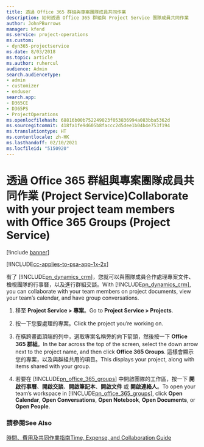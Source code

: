 ```yaml
---
title: 透過 Office 365 群組與專案團隊成員共同作業
description: 如何透過 Office 365 群組與 Project Service 團隊成員共同作業
author: JohnPBurrows
manager: kfend
ms.service: project-operations
ms.custom:
- dyn365-projectservice
ms.date: 8/03/2018
ms.topic: article
ms.author: ruhercul
audience: Admin
search.audienceType:
- admin
- customizer
- enduser
search.app:
- D365CE
- D365PS
- ProjectOperations
ms.openlocfilehash: 68816b00b752249023f053836994a083bba5362d
ms.sourcegitcommit: 418fa1fe9d605b8faccc2d5dee1b04b4e753f194
ms.translationtype: HT
ms.contentlocale: zh-HK
ms.lasthandoff: 02/10/2021
ms.locfileid: "5150920"
---
```

# <a name="collaborate-with-your-project-team-members-with-office-365-groups-project-service"></a><span data-ttu-id="71e28-103">透過 Office 365 群組與專案團隊成員共同作業 (Project Service)</span><span class="sxs-lookup"><span data-stu-id="71e28-103">Collaborate with your project team members with Office 365 Groups (Project Service)</span></span>

[!include [banner](../includes/psa-now-project-operations.md)]

[!INCLUDE[cc-applies-to-psa-app-1x-2x](../includes/cc-applies-to-psa-app-1x-2x.md)]

<span data-ttu-id="71e28-104">有了 [!INCLUDE[pn_dynamics_crm](../includes/pn-dynamics-crm.md)]，您就可以與團隊成員合作處理專案文件、檢視團隊的行事曆，以及進行群組交談。</span><span class="sxs-lookup"><span data-stu-id="71e28-104">With [!INCLUDE[pn_dynamics_crm](../includes/pn-dynamics-crm.md)], you can collaborate with your team members on project documents, view your team’s calendar, and have group conversations.</span></span>  
  
1. <span data-ttu-id="71e28-105">移至 **Project Service > 專案**。</span><span class="sxs-lookup"><span data-stu-id="71e28-105">Go to **Project Service > Projects**.</span></span>  
  
2. <span data-ttu-id="71e28-106">按一下您要處理的專案。</span><span class="sxs-lookup"><span data-stu-id="71e28-106">Click the project you’re working on.</span></span>  
  
3. <span data-ttu-id="71e28-107">在橫跨畫面頂端的列中，選取專案名稱旁的向下箭頭，然後按一下 **Office 365 群組**。</span><span class="sxs-lookup"><span data-stu-id="71e28-107">In the bar across the top of the screen, select the down arrow next to the project name, and then click **Office 365 Groups**.</span></span> <span data-ttu-id="71e28-108">這樣會顯示您的專案，以及與群組共用的項目。</span><span class="sxs-lookup"><span data-stu-id="71e28-108">This displays your project, along with items shared with your group.</span></span>  
  
4. <span data-ttu-id="71e28-109">若要在 [!INCLUDE[pn_office_365_groups](../includes/pn-office-365-groups.md)] 中開啟團隊的工作區，按一下 **開啟行事曆**、**開啟交談**、**開啟筆記本**、**開啟文件** 或 **開啟連絡人**。</span><span class="sxs-lookup"><span data-stu-id="71e28-109">To open your team’s workspace in [!INCLUDE[pn_office_365_groups](../includes/pn-office-365-groups.md)], click **Open Calendar**, **Open Conversations**, **Open Notebook**, **Open Documents**, or **Open People**.</span></span>  
  
### <a name="see-also"></a><span data-ttu-id="71e28-110">請參閱</span><span class="sxs-lookup"><span data-stu-id="71e28-110">See Also</span></span>  
 [<span data-ttu-id="71e28-111">時間、費用及共同作業指南</span><span class="sxs-lookup"><span data-stu-id="71e28-111">Time, Expense, and Collaboration Guide</span></span>](../psa/time-expense-collaboration-guide.md)
